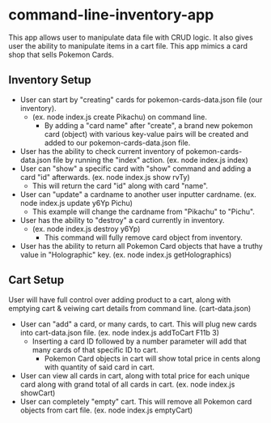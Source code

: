 # command-line-inventory-app

This app allows user to manipulate data file with CRUD logic. It also gives user the ability to manipulate items in a cart file. This app mimics a card shop that sells Pokemon Cards.

## Inventory Setup

- User can start by "creating" cards for pokemon-cards-data.json file (our inventory).
  - (ex. node index.js create Pikachu) on command line.
    - By adding a "card name" after "create", a brand new pokemon card (object) with various key-value pairs will be created and added to our pokemon-cards-data.json file.
- User has the ability to check current inventory of pokemon-cards-data.json file by running the "index" action.
    (ex. node index.js index)
- User can "show" a specific card with "show" command and adding a card "id" afterwards.
    (ex. node index.js show rvTy)
  - This will return the card "id" along with card "name".
- User can "update" a cardname to another user inputter cardname.
    (ex. node index.js update y6Yp Pichu)
  - This example will change the cardname from "Pikachu" to "Pichu".
- User has the ability to "destroy" a card currently in inventory.
  - (ex. node index.js destroy y6Yp)
    - This command will fully remove card object from inventory.
- User has the ability to return all Pokemon Card objects that have a truthy value in "Holographic" key.
    (ex. node index.js getHolographics)

## Cart Setup

User will have full control over adding product to a cart, along with emptying cart & veiwing cart details from command line. (cart-data.json)

- User can "add" a card, or many cards, to cart. This will plug new cards into cart-data.json file.
    (ex. node index.js addToCart F11b 3)
  - Inserting a card ID followed by a number parameter will add that many cards of that specific ID to cart.
    - Pokemon Card objects in cart will show total price in cents along with quantity of said card in cart.
- User can view all cards in cart, along with total price for each unique card along with grand total of all cards in cart.
    (ex. node index.js showCart)
- User can completely "empty" cart. This will remove all Pokemon card objects from cart file.
    (ex. node index.js emptyCart)
